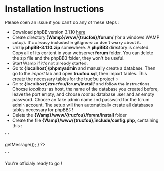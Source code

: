 # Installation Instructions

Please open an issue if you can't do any of these steps :

- Download phpBB version 3.1.10 [here](https://www.phpbb.com/files/release/phpBB-3.1.10.zip)
- Create directory **{Wamp}/www/{trucfou}/forum/** (for a windows WAMP setup). It's already included in gitignore so don't worry about it.
- Unzip **phpBB-3.1.10.zip** somewhere. A **phpBB3** directory is created. Copy all of its content in your webserver **forum** folder. You can delete the zip file and the phpBB3 folder, they won't be useful.
- Start Wamp if it's not already started.
- Go to **{localhost}/phpmyadmin** and manually create a database. Then go to the *import* tab and open **trucfou.sql**, then import tables. This create the necessary tables for the trucfou project :)
- Go to **{localhost}/trucfou/forum/install/** and follow the instructions. Choose *localhost* as host, the name of the database you created before, leave the port empty, and choose *root* as database user and an empty password. Choose an fake admin name and password for the forum admin account. The setup will then automatically create all databases tables necessary for phpBB3 !
- Delete the **{Wamp}/www/{trucfou}/forum/install** folder
- Create the file **{Wamp}/www/{trucfou}/include/config.php**, containing this :

'''
<?php
try {
	$bdd = new PDO( 'mysql:host=localhost;dbname=YOUR_DB_NAME;charset=utf8', 'root', '');
}

catch (Exception $e) {
        die('Erreur : ' . $e->getMessage());
} ?>
'''

You're officialy ready to go !